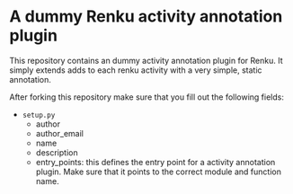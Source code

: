 # A dummy Renku activity annotation plugin

This repository contains an dummy activity annotation plugin for Renku. It simply extends adds to each renku activity
with a very simple, static annotation.

After forking this repository make sure that you fill out the following fields:
 * `setup.py`
	- author
	- author_email
	- name
	- description
	- entry_points: this defines the entry point for a activity annotation plugin.
	  Make sure that it points to the correct module and function name.

